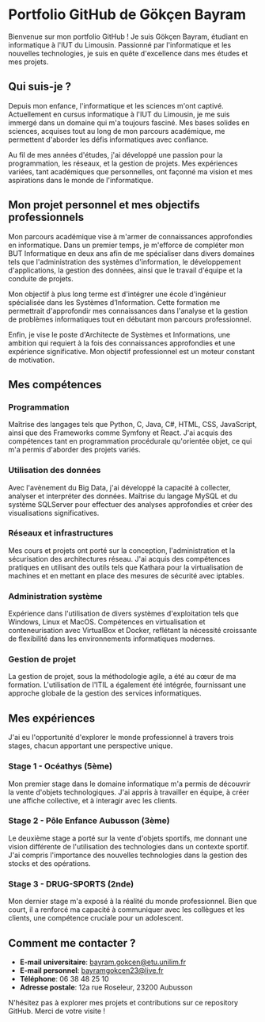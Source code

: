 # Portfolio GitHub de Gökçen Bayram

Bienvenue sur mon portfolio GitHub ! Je suis Gökçen Bayram, étudiant en informatique à l'IUT du Limousin. Passionné par l'informatique et les nouvelles technologies, je suis en quête d'excellence dans mes études et mes projets.

## Qui suis-je ?
Depuis mon enfance, l'informatique et les sciences m'ont captivé. Actuellement en cursus informatique à l'IUT du Limousin, je me suis immergé dans un domaine qui m'a toujours fasciné. Mes bases solides en sciences, acquises tout au long de mon parcours académique, me permettent d'aborder les défis informatiques avec confiance. 

Au fil de mes années d'études, j'ai développé une passion pour la programmation, les réseaux, et la gestion de projets. Mes expériences variées, tant académiques que personnelles, ont façonné ma vision et mes aspirations dans le monde de l'informatique.

## Mon projet personnel et mes objectifs professionnels
Mon parcours académique vise à m'armer de connaissances approfondies en informatique. Dans un premier temps, je m'efforce de compléter mon BUT Informatique en deux ans afin de me spécialiser dans divers domaines tels que l'administration des systèmes d'information, le développement d'applications, la gestion des données, ainsi que le travail d'équipe et la conduite de projets.

Mon objectif à plus long terme est d'intégrer une école d'ingénieur spécialisée dans les Systèmes d’Information. Cette formation me permettrait d'approfondir mes connaissances dans l'analyse et la gestion de problèmes informatiques tout en débutant mon parcours professionnel.

Enfin, je vise le poste d'Architecte de Systèmes et Informations, une ambition qui requiert à la fois des connaissances approfondies et une expérience significative. Mon objectif professionnel est un moteur constant de motivation.

## Mes compétences
### Programmation
Maîtrise des langages tels que Python, C, Java, C#, HTML, CSS, JavaScript, ainsi que des Frameworks comme Symfony et React. J'ai acquis des compétences tant en programmation procédurale qu'orientée objet, ce qui m'a permis d'aborder des projets variés.

### Utilisation des données
Avec l'avènement du Big Data, j'ai développé la capacité à collecter, analyser et interpréter des données. Maîtrise du langage MySQL et du système SQLServer pour effectuer des analyses approfondies et créer des visualisations significatives.

### Réseaux et infrastructures
Mes cours et projets ont porté sur la conception, l'administration et la sécurisation des architectures réseau. J'ai acquis des compétences pratiques en utilisant des outils tels que Kathara pour la virtualisation de machines et en mettant en place des mesures de sécurité avec iptables.

### Administration système
Expérience dans l'utilisation de divers systèmes d'exploitation tels que Windows, Linux et MacOS. Compétences en virtualisation et conteneurisation avec VirtualBox et Docker, reflétant la nécessité croissante de flexibilité dans les environnements informatiques modernes.

### Gestion de projet
La gestion de projet, sous la méthodologie agile, a été au cœur de ma formation. L'utilisation de l'ITIL a également été intégrée, fournissant une approche globale de la gestion des services informatiques.

## Mes expériences
J'ai eu l'opportunité d'explorer le monde professionnel à travers trois stages, chacun apportant une perspective unique.

### Stage 1 - Océathys (5ème)
Mon premier stage dans le domaine informatique m'a permis de découvrir la vente d'objets technologiques. J'ai appris à travailler en équipe, à créer une affiche collective, et à interagir avec les clients.

### Stage 2 - Pôle Enfance Aubusson (3ème)
Le deuxième stage a porté sur la vente d'objets sportifs, me donnant une vision différente de l'utilisation des technologies dans un contexte sportif. J'ai compris l'importance des nouvelles technologies dans la gestion des stocks et des opérations.

### Stage 3 - DRUG-SPORTS (2nde)
Mon dernier stage m'a exposé à la réalité du monde professionnel. Bien que court, il a renforcé ma capacité à communiquer avec les collègues et les clients, une compétence cruciale pour un adolescent.

## Comment me contacter ?
- **E-mail universitaire**: [bayram.gokcen@etu.unilim.fr](mailto:bayram.gokcen@etu.unilim.fr)
- **E-mail personnel**: [bayramgokcen23@live.fr](mailto:bayramgokcen23@live.fr)
- **Téléphone**: 06 38 48 25 10
- **Adresse postale**: 12a rue Roseleur, 23200 Aubusson

N'hésitez pas à explorer mes projets et contributions sur ce repository GitHub. Merci de votre visite !
